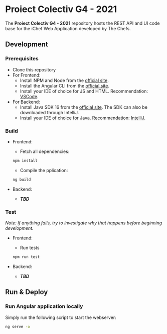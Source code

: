 # Proiect Colectiv G4 - 2021

The **Proiect Colectiv G4 - 2021** repository hosts the REST API and UI code base for the iChef Web Application developed by The Chefs.

## Development

### Prerequisites

* Clone this repository
* For Frontend:
  * Install NPM and Node from the [official site](https://docs.npmjs.com/downloading-and-installing-node-js-and-npm).
  * Install the Angular CLI from the [official site](https://angular.io/cli).
  * Install your IDE of choice for JS and HTML. Recommendation: [VSCode](https://code.visualstudio.com/).
* For Backend:
  * Install Java SDK 16 from the [official site](https://treehouse.github.io/installation-guides/windows/jdk-windows.html). The SDK can also be downloaded through IntelliJ.
  * Install your IDE of choice for Java. Recommendation: [IntelliJ](https://www.jetbrains.com/idea/).

### Build

* Frontend:
  * Fetch all dependencies:

  ```bash
  npm install
  ```

  * Compile the pplication:

  ```bash
  ng build
  ```

* Backend:
  * ***TBD***

### Test

*Note: If anything fails, try to investigate why that happens before beginning development.*

* Frontend:
  * Run tests

  ```bash
  npm run test
  ```

* Backend:
  * ***TBD***

## Run & Deploy

### Run Angular application locally

Simply run the following script to start the webserver:

```bash
ng serve -o
```
